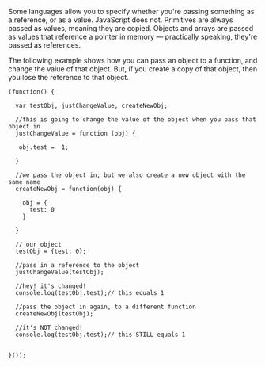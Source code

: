 Some languages allow you to specify whether you're passing something as a reference, or as a value. JavaScript does not. Primitives are always passed as values, meaning they are copied. Objects and arrays are passed as values that reference a pointer in memory — practically speaking, they're passed as references.

The following example shows how you can pass an object to a function, and change the value of that object. But, if you create a copy of that object, then you lose the reference to that object.

```
(function() {

  var testObj, justChangeValue, createNewObj;

  //this is going to change the value of the object when you pass that object in
  justChangeValue = function (obj) {

   obj.test =  1;

  }

  //we pass the object in, but we also create a new object with the same name
  createNewObj = function(obj) {

    obj = {
      test: 0
    }

  }

  // our object
  testObj = {test: 0};

  //pass in a reference to the object
  justChangeValue(testObj);

  //hey! it's changed!
  console.log(testObj.test);// this equals 1

  //pass the object in again, to a different function
  createNewObj(testObj);

  //it's NOT changed!
  console.log(testObj.test);// this STILL equals 1


}());
```